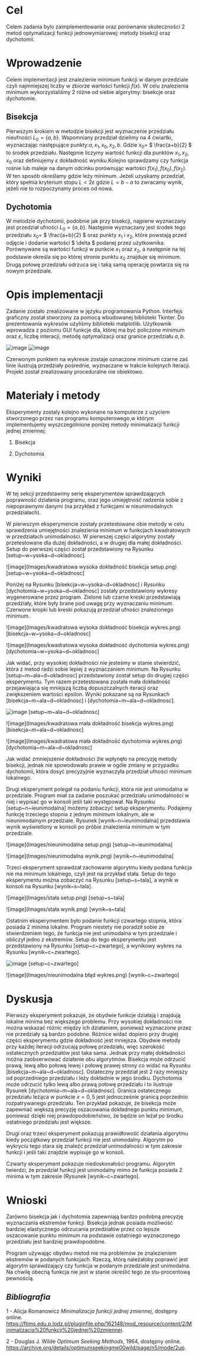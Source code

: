 Cel
===

<span>Celem zadania bylo zaimplementowanie oraz porównanie skuteczności
2 metod optymalizacji funkcji jednowymiarowej: metody bisekcji oraz
dychotomii.</span>

Wprowadzenie
============

<span>Celem implementacji jest znalezienie minimum funkcji w danym
przedziale czyli najmniejszej liczby w zbiorze wartości funkcji $f(x)$.
W celu znalezienia minimum wykorzystaliśmy 2 różne od siebie algorytmy:
bisekcje oraz dychotomie.</span>

Bisekcja
--------

<span>Pierwszym krokiem w metodzie bisekcji jest wyznaczenie przedziału
nieufności ${L_0= \{a,b}\}$. Wspomniany przedział dzielimy na 4
ćwiartki, wyznaczając następujące punkty:$a,x_1,x_0,x_2,b$. Gdzie
${x_0 =}$ $ \frac{a+b}{2} $</span> to środek przedziału. Następnie
liczymy wartość funkcji dla punktów $x_1, x_2, x_0$ oraz definiujemy
$\varepsilon$ dokładność wyniku.Kolejno sprawdzamy czy funkcja rośnie
lub maleje na danym odcinku porównując wartości $f(x_1),f(x_0), f(x_2)$.
W ten sposób określamy gdzie leży minimum. Jeżeli uzyskamy przedział,
który spełnia kryterium stopu $L < 2$$\varepsilon$ gdzie $L=b-a$ to
zwracamy wynik, jeżeli nie to rozpoczynamy proces od nowa.

Dychotomia
----------

<span>W metodzie dychotomii, podobnie jak przy bisekcji, najpierw
wyznaczany jest przedział ufności ${L_0= \{a,b\}}$. Następnie wyznaczany
jest środek tego przedziału ${x_0 =}$ $ \frac{a+b}{2} $ oraz punkty
$x_1$ i $x_2$, które powstają przed odjęcie i dodanie wartości
$ \delta $ podanej przez użytkownika. Porównywane są wartości funkcji w
punkcie $x_1$ oraz $x_2$, a następnie na tej podstawie określa się po
której stronie punktu $x_0$ znajduje się minimum. Drugą połowę
przedziału odrzuca się i taką samą operację powtarza się na nowym
przedziale.</span>

Opis implementacji
==================

<span>Zadanie zostało zrealizowane w języku programowania Python.
Interfejs graficzny został stworzony za pomocą wbudowanej biblioteki
Tkinter. Do prezentowania wykresów użyliśmy biblioteki matplotlib.
Użytkownik wprowadza z poziomu GUI funkcje dla, której ma być policzone
minimum oraz $\varepsilon$, liczbę interacji, metodę optymalizacji oraz
granice przedziału $a,b$.</span>

![image](Images/gui.png) ![image](Images/graph1.png)

Czerwonym punktem na wykresie zostaje oznaczone minimum czarne zaś linie
ilustrują przedziały pośrednie, wyznaczane w trakcie kolejnych iteracji.
Projekt został zrealizowany proceduralne nie obiektowo.

Materiały i metody
==================

Eksperymenty zostaly kolejno wykonane na komputerze z uzyciem
stworzonego przez nas programu komputerowego,w którym implementujemy
wyszczególnione poniżej metody minimalizacji funkcji jednej zmiennej:

1.  Bisekcja

2.  Dychotomia

Wyniki
======

W tej sekcji przedstawimy serię eksperymentów sprawdzających poprawność
działania programu, oraz jego umiejętność radzenia sobie z niepoprawnymi
danymi (na przykład z funkcjami w nieunimodalnych przedziałach).

W pierwszym eksperymencie zostały przetestowane obie metody w celu
sprawdzenia umiejętności znalezienia minimum w funkcjach kwadratowych w
przedziałach unimodalności. W pierwszej części algorytmy zostały
przetestowane dla dużej dokładności, a w drugiej dla małej dokładności.
Setup do pierwszej części został przedstawiony na Rysunku
[setup~w~ysoka~d~okladnosc].

![image](Images/kwadratowa wysoka dokładność bisekcja setup.png)
[setup~w~ysoka~d~okladnosc]

Poniżej na Rysunku [bisekcja~w~ysoka~d~okladnosc] i Rysunku
[dychotomia~w~ysoka~d~okladnosc] zostały przedstawiony wykresy
wygenerowane przez program. Zielone lub czarne kreski przedstawiają
przedziały, które były brane pod uwagę przy wyznaczaniu minimum.
Czerwone kropki lub kreski pokazują przedział ufności znalezionego
minimum.

![image](Images/kwadratowa wysoka dokładność bisekcja wykres.png)
[bisekcja~w~ysoka~d~okladnosc]

![image](Images/kwadratowa wysoka dokładność dychotomia wykres.png)
[dychotomia~w~ysoka~d~okladnosc]

Jak widać, przy wysokiej dokładności nie jesteśmy w stanie stwierdzić,
która z metod radzi sobie lepiej z wyznaczaniem minimum. Na Rysunku
[setup~m~ala~d~okladnosc] przedstawiony został setup do drugiej części
eksperymentu. Tym razem przetestowana została mała dokładność
przejawiająca się mniejszą liczbą dopuszczalnych iteracji oraz
zwiększeniem wartości epsilon. Wyniki pokazane są na Rysunkach
[bisekcja~m~ala~d~okladnosc] i [dychotomia~m~ala~d~okladnosc].

![image](Images/kwadratowa_mała_dokładność_bisekcja_setup.png)
[setup~m~ala~d~okladnosc]

![image](Images/kwadratowa mała dokładność bisekcja wykres.png)
[bisekcja~m~ala~d~okladnosc]

![image](Images/kwadratowa mała dokładność dychotomia wykres.png)
[dychotomia~m~ala~d~okladnosc]

Jak widać zmniejszenie dokładności źle wpłynęło na precyzję metody
bisekcji, jednak nie spowodowało prawie w ogóle zmiany w przypadku
dychotomii, która dosyć precyzyjnie wyznaczyła przedział ufności minimum
lokalnego.

Drugi eksperyment polegał na podaniu funkcji, która nie jest unimodalna
w przedziale. Program miał za zadanie poszukać przedziału unimodalności
w niej i wypisać go w konsoli jeśli taki występował. Na Rysunku
[setup~n~ieunimodalna] możemy zobaczyć setup eksperymentu. Podajemy
funkcję trzeciego stopnia z jednym minimum lokalnym, ale w
nieunimodalnym przedziale. Rysunek [wynik~n~ieunimodalna] przedstawia
wynik wyświetlony w konsoli po próbie znalezienia minimum w tym
przedziale.

![image](Images/nieunimodalna setup.png) [setup~n~ieunimodalna]

![image](Images/nieunimodalna wynik.png) [wynik~n~ieunimodalna]

Trzeci eksperyment sprawdzał zachowanie algorytmu kiedy podana funkcja
nie ma minimum lokalnego, czyli jest na przykład stała. Setup do tego
eksperymentu można zobaczyć na Rysunku [setup~s~tala], a wynik w konsoli
na Rysunku [wynik~s~tala].

![image](Images/stała setup.png) [setup~s~tala]

![image](Images/stała wynik.png) [wynik~s~tala]

Ostatnim eksperymentem było podanie funkcji czwartego stopnia, która
posiada 2 minima lokalne. Program niestety nie poradził sobie ze
stwierdzeniem tego, że funkcja nie jest unimodalna w tym przedziale i
obliczył jedno z ekstremów. Setup do tego eksperymentu jest
przedstawiony na Rysunku [setup~c~zwartego], a wynikowy wykres na
Rysunku [wynik~c~zwartego].

![image](Images/nieunimodalna_bład_setup.png) [setup~c~zwartego]

![image](Images/nieunimodalna błąd wykres.png) [wynik~c~zwartego]

Dyskusja
========

Pierwszy eksperyment pokazuje, że obydwie funkcje działają i znajdują
lokalne minima bez większego problemu. Przy wysokiej dokładności nie
można wskazać różnic między ich działaniem, ponieważ wyznaczone przez
nie przedziały są bardzo podobne. Różnice widać dopiero przy drugiej
części eksperymentu gdzie dokładność jest mniejsza. Obydwie metody przy
każdej iteracji odrzucają połowę przedziału, więc szerokość ostatecznych
przedziałów jest taka sama. Jednak przy małej dokładności można
zaobserwować działanie obu algorytmów. Bisekcja może odrzucić prawą,
lewą albo połowę lewej i połowę prawej strony co widać na Rysunku
[bisekcja~m~ala~d~okladnosc]. Ostateczny przedział jest 2 razy mniejszy
od poprzedniego przedziału i leży dokładnie w jego środku. Dychotomia
może odrzucić tylko lewą albo prawą połowę przedziału i to ilustruje
Rysunek [dychotomia~m~ala~d~okladnosc]. Granica ostatecznego przedziału
leżąca w punkcie $x=0,5$ jest jednocześnie granicą poprzednio
rozpatrywanego przedziału. Ten przykład pokazuje, że bisekcja może
zapewniać większą precyzję oszacowania dokładnego punktu minimum,
ponieważ dzięki niej prawdopodobieństwo, że będzie on leżał po środku
ostatniego przedziału jest większe.

Drugi oraz trzeci eksperyment pokazują prawidłowość działania algorytmu
kiedy początkowy przedział funkcji nie jest unimodalny. Algorytm po
wykryciu tego stara się znaleźć przedział unimodalności w tym zakresie
funkcji i jeśli taki znajdzie wypisuje go w konsoli.

Czwarty eksperyment pokazuje niedoskonałości programu. Algorytm
twierdzi, że przedział funkcji jest unimodalny mimo że funkcja posiada 2
minima w tym zakresie (Rysunek [wynik~c~zwartego].

Wnioski
=======

Zarówno bisekcja jak i dychotomia zapewniają bardzo podobną precyzję
wyznaczania ekstremów funkcji. Bisekcja jednak posiada możliwość
bardziej elastycznego odrzucania przedziałów przez co lepsze oszacowanie
punktu minimum na podstawie ostatniego wyznaczonego przedziału jest
bardziej prawdopodobne.

Program używając obydwu metod nie ma problemów ze znalezieniem ekstremów
w podanych funkcjach. Rzeczą, którą należałoby poprawić jest algorytm
sprawdzający czy funkcja w podanym przedziale jest unimodalna. Na chwilę
obecną funkcja nie jest w stanie określić tego ze stu-procentową
pewnością.

## *Bibliografia*
1 - Alicja Romanowicz *Minimalizacja funkcji jednej
zmiennej*, dostępny online.
<https://ftims.edu.p.lodz.pl/pluginfile.php/162148/mod_resource/content/2/Minimalizacja%20funkcji%20jednej%20zmiennej>.

2 - Douglas J. Wilde *Optimum Seeking Methods*, 1964, dostępny online.
<https://archive.org/details/optimumseekingme00wild/page/n5/mode/2up>.
